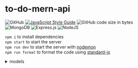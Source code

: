 # to-do-mern-api

![GitHub](https://img.shields.io/github/license/renatocfrancisco/to-do-mern-api)
[![JavaScript Style Guide](https://img.shields.io/badge/code_style-standard-brightgreen.svg)](https://standardjs.com)
![GitHub code size in bytes](https://img.shields.io/github/languages/code-size/renatocfrancisco/to-do-mern-api)
![MongoDB](https://img.shields.io/badge/MongoDB-%234ea94b.svg?style=flat&logo=mongodb&logoColor=white)
![Express.js](https://img.shields.io/badge/express.js-%23404d59.svg?style=flat&logo=express&logoColor=%2361DAFB)
![NodeJS](https://img.shields.io/badge/node.js-6DA55F?style=flat&logo=node.js&logoColor=white)

`npm i` to install dependencies <br>
`npm start` to start the server <br>
`npm run dev` to start the server with [nodemon](https://nodemon.io/) <br>
`npm run format` to format the code using [standard-js](https://standardjs.com/) <br>

<details>
<summary>models</summary>

### user

```json
{
  "username": "String",
  "password": "String",
  "admin": Boolean
}
```

### task

```json
{
  "user": ObjectId,
  "task": "String",
  "priority": "String",
  "status": "String"
}
```

</details>
